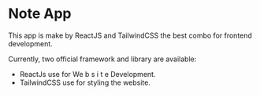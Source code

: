 # Note App

This app is make by ReactJS and TailwindCSS the best combo for frontend development.

Currently, two official framework and library are available:

- ReactJs use for We b s i t e Development.
- TailwindCSS use for styling the website.
